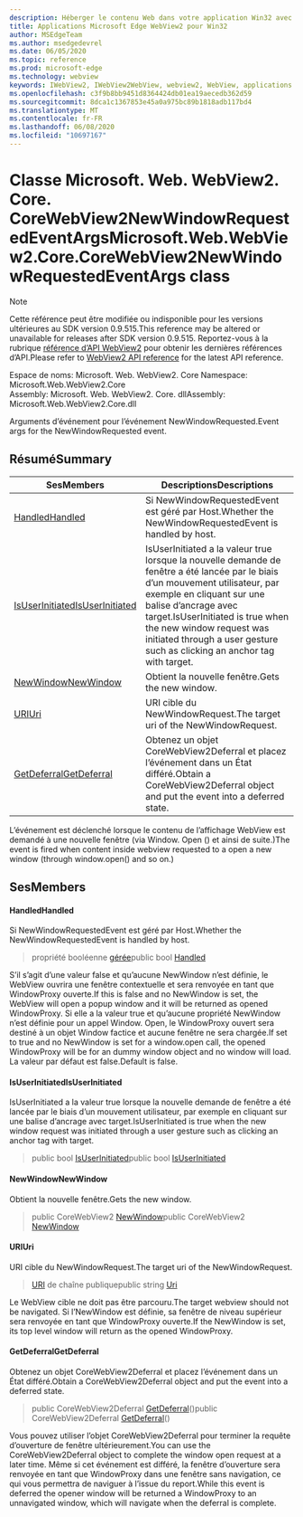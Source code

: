 ```yaml
---
description: Héberger le contenu Web dans votre application Win32 avec le contrôle Microsoft Edge WebView2
title: Applications Microsoft Edge WebView2 pour Win32
author: MSEdgeTeam
ms.author: msedgedevrel
ms.date: 06/05/2020
ms.topic: reference
ms.prod: microsoft-edge
ms.technology: webview
keywords: IWebView2, IWebView2WebView, webview2, WebView, applications Win32, Win32, Edge, ICoreWebView2, ICoreWebView2Controller, contrôle de navigateur, html Edge
ms.openlocfilehash: c3f9b8bb9451d8364424db01ea19aecedb362d59
ms.sourcegitcommit: 8dca1c1367853e45a0a975bc89b1818adb117bd4
ms.translationtype: MT
ms.contentlocale: fr-FR
ms.lasthandoff: 06/08/2020
ms.locfileid: "10697167"
---
```

# <span data-ttu-id="6e197-104">Classe Microsoft. Web. WebView2. Core. CoreWebView2NewWindowRequestedEventArgs</span><span class="sxs-lookup"><span data-stu-id="6e197-104">Microsoft.Web.WebView2.Core.CoreWebView2NewWindowRequestedEventArgs class</span></span> 

> [!NOTE]
> <span data-ttu-id="6e197-105">Cette référence peut être modifiée ou indisponible pour les versions ultérieures au SDK version 0.9.515.</span><span class="sxs-lookup"><span data-stu-id="6e197-105">This reference may be altered or unavailable for releases after SDK version 0.9.515.</span></span> <span data-ttu-id="6e197-106">Reportez-vous à la rubrique [référence d’API WebView2](../../../webview2-api-reference.md) pour obtenir les dernières références d’API.</span><span class="sxs-lookup"><span data-stu-id="6e197-106">Please refer to [WebView2 API reference](../../../webview2-api-reference.md) for the latest API reference.</span></span>

<span data-ttu-id="6e197-107">Espace de noms: Microsoft. Web. WebView2. Core </span><span class="sxs-lookup"><span data-stu-id="6e197-107">Namespace: Microsoft.Web.WebView2.Core</span></span>\
<span data-ttu-id="6e197-108">Assembly: Microsoft. Web. WebView2. Core. dll</span><span class="sxs-lookup"><span data-stu-id="6e197-108">Assembly: Microsoft.Web.WebView2.Core.dll</span></span>

<span data-ttu-id="6e197-109">Arguments d’événement pour l’événement NewWindowRequested.</span><span class="sxs-lookup"><span data-stu-id="6e197-109">Event args for the NewWindowRequested event.</span></span>

## <span data-ttu-id="6e197-110">Résumé</span><span class="sxs-lookup"><span data-stu-id="6e197-110">Summary</span></span>

 <span data-ttu-id="6e197-111">Ses</span><span class="sxs-lookup"><span data-stu-id="6e197-111">Members</span></span>                        | <span data-ttu-id="6e197-112">Descriptions</span><span class="sxs-lookup"><span data-stu-id="6e197-112">Descriptions</span></span>
--------------------------------|---------------------------------------------
[<span data-ttu-id="6e197-113">Handled</span><span class="sxs-lookup"><span data-stu-id="6e197-113">Handled</span></span>](#handled) | <span data-ttu-id="6e197-114">Si NewWindowRequestedEvent est géré par Host.</span><span class="sxs-lookup"><span data-stu-id="6e197-114">Whether the NewWindowRequestedEvent is handled by host.</span></span>
[<span data-ttu-id="6e197-115">IsUserInitiated</span><span class="sxs-lookup"><span data-stu-id="6e197-115">IsUserInitiated</span></span>](#isuserinitiated) | <span data-ttu-id="6e197-116">IsUserInitiated a la valeur true lorsque la nouvelle demande de fenêtre a été lancée par le biais d’un mouvement utilisateur, par exemple en cliquant sur une balise d’ancrage avec target.</span><span class="sxs-lookup"><span data-stu-id="6e197-116">IsUserInitiated is true when the new window request was initiated through a user gesture such as clicking an anchor tag with target.</span></span>
[<span data-ttu-id="6e197-117">NewWindow</span><span class="sxs-lookup"><span data-stu-id="6e197-117">NewWindow</span></span>](#newwindow) | <span data-ttu-id="6e197-118">Obtient la nouvelle fenêtre.</span><span class="sxs-lookup"><span data-stu-id="6e197-118">Gets the new window.</span></span>
[<span data-ttu-id="6e197-119">URI</span><span class="sxs-lookup"><span data-stu-id="6e197-119">Uri</span></span>](#uri) | <span data-ttu-id="6e197-120">URI cible du NewWindowRequest.</span><span class="sxs-lookup"><span data-stu-id="6e197-120">The target uri of the NewWindowRequest.</span></span>
[<span data-ttu-id="6e197-121">GetDeferral</span><span class="sxs-lookup"><span data-stu-id="6e197-121">GetDeferral</span></span>](#getdeferral) | <span data-ttu-id="6e197-122">Obtenez un objet CoreWebView2Deferral et placez l’événement dans un État différé.</span><span class="sxs-lookup"><span data-stu-id="6e197-122">Obtain a CoreWebView2Deferral object and put the event into a deferred state.</span></span>

<span data-ttu-id="6e197-123">L’événement est déclenché lorsque le contenu de l’affichage WebView est demandé à une nouvelle fenêtre (via Window. Open () et ainsi de suite.)</span><span class="sxs-lookup"><span data-stu-id="6e197-123">The event is fired when content inside webview requested to a open a new window (through window.open() and so on.)</span></span>

## <span data-ttu-id="6e197-124">Ses</span><span class="sxs-lookup"><span data-stu-id="6e197-124">Members</span></span>

#### <span data-ttu-id="6e197-125">Handled</span><span class="sxs-lookup"><span data-stu-id="6e197-125">Handled</span></span> 

<span data-ttu-id="6e197-126">Si NewWindowRequestedEvent est géré par Host.</span><span class="sxs-lookup"><span data-stu-id="6e197-126">Whether the NewWindowRequestedEvent is handled by host.</span></span>

> <span data-ttu-id="6e197-127">propriété booléenne [gérée](#handled)</span><span class="sxs-lookup"><span data-stu-id="6e197-127">public bool [Handled](#handled)</span></span>

<span data-ttu-id="6e197-128">S’il s’agit d’une valeur false et qu’aucune NewWindow n’est définie, le WebView ouvrira une fenêtre contextuelle et sera renvoyée en tant que WindowProxy ouverte.</span><span class="sxs-lookup"><span data-stu-id="6e197-128">If this is false and no NewWindow is set, the WebView will open a popup window and it will be returned as opened WindowProxy.</span></span> <span data-ttu-id="6e197-129">Si elle a la valeur true et qu’aucune propriété NewWindow n’est définie pour un appel Window. Open, le WindowProxy ouvert sera destiné à un objet Window factice et aucune fenêtre ne sera chargée.</span><span class="sxs-lookup"><span data-stu-id="6e197-129">If set to true and no NewWindow is set for a window.open call, the opened WindowProxy will be for an dummy window object and no window will load.</span></span> <span data-ttu-id="6e197-130">La valeur par défaut est false.</span><span class="sxs-lookup"><span data-stu-id="6e197-130">Default is false.</span></span>

#### <span data-ttu-id="6e197-131">IsUserInitiated</span><span class="sxs-lookup"><span data-stu-id="6e197-131">IsUserInitiated</span></span> 

<span data-ttu-id="6e197-132">IsUserInitiated a la valeur true lorsque la nouvelle demande de fenêtre a été lancée par le biais d’un mouvement utilisateur, par exemple en cliquant sur une balise d’ancrage avec target.</span><span class="sxs-lookup"><span data-stu-id="6e197-132">IsUserInitiated is true when the new window request was initiated through a user gesture such as clicking an anchor tag with target.</span></span>

> <span data-ttu-id="6e197-133">public bool [IsUserInitiated](#isuserinitiated)</span><span class="sxs-lookup"><span data-stu-id="6e197-133">public bool [IsUserInitiated](#isuserinitiated)</span></span>

#### <span data-ttu-id="6e197-134">NewWindow</span><span class="sxs-lookup"><span data-stu-id="6e197-134">NewWindow</span></span> 

<span data-ttu-id="6e197-135">Obtient la nouvelle fenêtre.</span><span class="sxs-lookup"><span data-stu-id="6e197-135">Gets the new window.</span></span>

> <span data-ttu-id="6e197-136">public CoreWebView2 [NewWindow](#newwindow)</span><span class="sxs-lookup"><span data-stu-id="6e197-136">public CoreWebView2 [NewWindow](#newwindow)</span></span>

#### <span data-ttu-id="6e197-137">URI</span><span class="sxs-lookup"><span data-stu-id="6e197-137">Uri</span></span> 

<span data-ttu-id="6e197-138">URI cible du NewWindowRequest.</span><span class="sxs-lookup"><span data-stu-id="6e197-138">The target uri of the NewWindowRequest.</span></span>

> <span data-ttu-id="6e197-139">[URI](#uri) de chaîne publique</span><span class="sxs-lookup"><span data-stu-id="6e197-139">public string [Uri](#uri)</span></span>

<span data-ttu-id="6e197-140">Le WebView cible ne doit pas être parcouru.</span><span class="sxs-lookup"><span data-stu-id="6e197-140">The target webview should not be navigated.</span></span> <span data-ttu-id="6e197-141">Si l’NewWindow est définie, sa fenêtre de niveau supérieur sera renvoyée en tant que WindowProxy ouverte.</span><span class="sxs-lookup"><span data-stu-id="6e197-141">If the NewWindow is set, its top level window will return as the opened WindowProxy.</span></span>

#### <span data-ttu-id="6e197-142">GetDeferral</span><span class="sxs-lookup"><span data-stu-id="6e197-142">GetDeferral</span></span> 

<span data-ttu-id="6e197-143">Obtenez un objet CoreWebView2Deferral et placez l’événement dans un État différé.</span><span class="sxs-lookup"><span data-stu-id="6e197-143">Obtain a CoreWebView2Deferral object and put the event into a deferred state.</span></span>

> <span data-ttu-id="6e197-144">public CoreWebView2Deferral [GetDeferral](#getdeferral)()</span><span class="sxs-lookup"><span data-stu-id="6e197-144">public CoreWebView2Deferral [GetDeferral](#getdeferral)()</span></span>

<span data-ttu-id="6e197-145">Vous pouvez utiliser l’objet CoreWebView2Deferral pour terminer la requête d’ouverture de fenêtre ultérieurement.</span><span class="sxs-lookup"><span data-stu-id="6e197-145">You can use the CoreWebView2Deferral object to complete the window open request at a later time.</span></span> <span data-ttu-id="6e197-146">Même si cet événement est différé, la fenêtre d’ouverture sera renvoyée en tant que WindowProxy dans une fenêtre sans navigation, ce qui vous permettra de naviguer à l’issue du report.</span><span class="sxs-lookup"><span data-stu-id="6e197-146">While this event is deferred the opener window will be returned a WindowProxy to an unnavigated window, which will navigate when the deferral is complete.</span></span>

